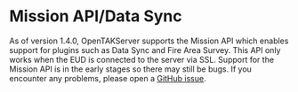 # Mission API/Data Sync

As of version 1.4.0, OpenTAKServer supports the Mission API which enables support for plugins such as Data Sync and Fire Area Survey. This
API only works when the EUD is connected to the server via SSL. Support for the Mission API is in the early stages so
there may still be bugs. If you encounter any problems, please open a [GitHub issue](https://github.com/brian7704/OpenTAKServer/issues).